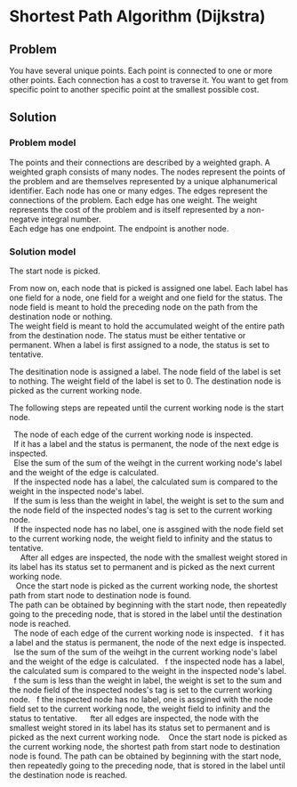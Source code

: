 # Shortest Path Algorithm (Dijkstra)

## Problem
You have several unique points. 
Each point is connected to one or more other points.
Each connection has a cost to traverse it.
You want to get from specific point to another specific point at the smallest possible cost. 

## Solution

### Problem model
The points and their connections are described by a weighted graph.
A weighted graph consists of many nodes. The nodes represent the points of the problem and are themselves represented by a unique alphanumerical identifier. 
Each node has one or many edges. The edges represent the connections of the problem.
Each edge has one weight. The weight represents the cost of the problem and is itself represented by a non-negatve integral number.  
Each edge has one endpoint. The endpoint is another node.

### Solution model
The start node is picked. 

From now on, each node that is picked is assigned one label. 
Each label has one field for a node, one field for a weight and one field for the status.
The node field is meant to hold the preceding node on the path from the destination node or nothing.  
The weight field is meant to hold the accumulated weight of the entire path from the destination node.
The status must be either tentative or permanent. 
When a label is first assigned to a node, the status is set to tentative. 

The desitination node is assigned a label.
The node field of the label is set to nothing. 
The weight field of the label is set to 0.
The destination node is picked as the current working node. 

The following steps are repeated until the current working node is the start node.

&nbsp;&nbsp;The node of each edge of the current working node is inspected.\
&nbsp;&nbsp;If it has a label and the status is permanent, the node of the next edge is inspected.\
&nbsp;&nbsp;Else the sum of the sum of the weihgt in the current working node's label and the weight of the edge is calculated.\
&nbsp;&nbsp;If the inspected node has a label, the calculated sum is compared to the weight in the inspected node's label.\
&nbsp;&nbsp;If the sum is less than the weight in label, the weight is set to the sum and the node field of the inspected nodes's tag is set to the current working node.\
&nbsp;&nbsp;If the inspected node has no label, one is assgined with the node field set to the current working node, the weight field to infinity and the status to tentative.\
&nbsp;&nbsp;
&nbsp;&nbsp;After all edges are inspected, the node with the smallest weight stored in its label has its status set to permanent and is picked as the next current working node.\
&nbsp;&nbsp;
Once the start node is picked as the current working node, the shortest path from start node to destination node is found.\
The path can be obtained by beginning with the start node, then repeatedly going to the preceding node, that is stored in the label until the destination node is reached.\
&nbsp;&nbsp;The node of each edge of the current working node is inspected.
&nbsp;&nbsp;f it has a label and the status is permanent, the node of the next edge is inspected.
&nbsp;&nbsp;lse the sum of the sum of the weihgt in the current working node's label and the weight of the edge is calculated.
&nbsp;&nbsp;f the inspected node has a label, the calculated sum is compared to the weight in the inspected node's label. 
&nbsp;&nbsp;f the sum is less than the weight in label, the weight is set to the sum and the node field of the inspected nodes's tag is set to the current working node. 
&nbsp;&nbsp;f the inspected node has no label, one is assgined with the node field set to the current working node, the weight field to infinity and the status to tentative.
&nbsp;&nbsp;
&nbsp;&nbsp;fter all edges are inspected, the node with the smallest weight stored in its label has its status set to permanent and is picked as the next current working node.
&nbsp;&nbsp;
Once the start node is picked as the current working node, the shortest path from start node to destination node is found. 
The path can be obtained by beginning with the start node, then repeatedly going to the preceding node, that is stored in the label until the destination node is reached. 

